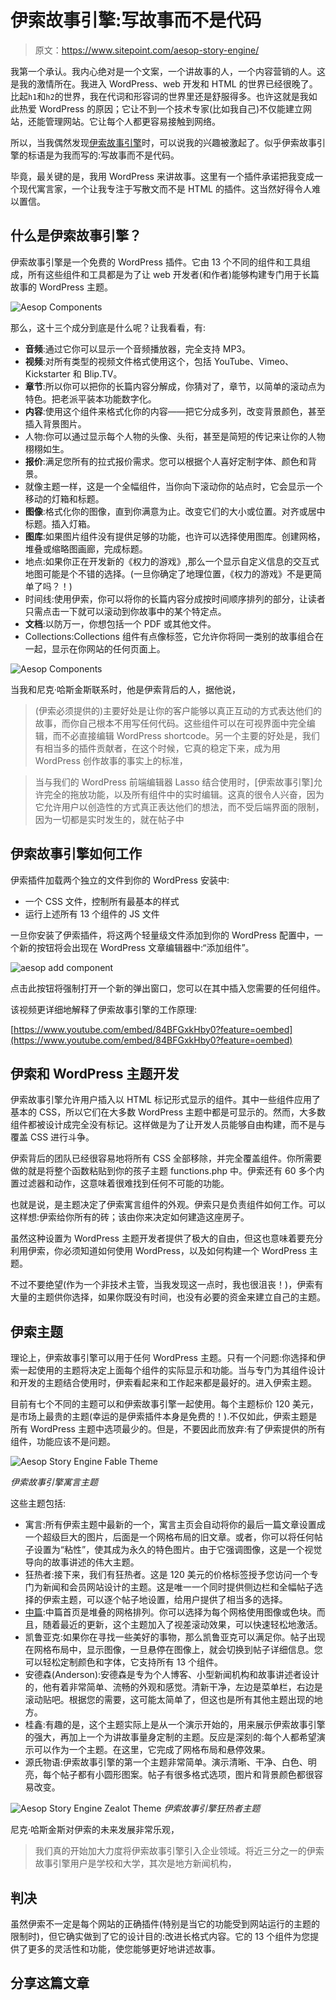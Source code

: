 # 伊索故事引擎:写故事而不是代码

> 原文：<https://www.sitepoint.com/aesop-story-engine/>

我第一个承认。我内心绝对是一个文案，一个讲故事的人，一个内容营销的人。这是我的激情所在。我进入 WordPress、web 开发和 HTML 的世界已经很晚了。比起`h1`和`h2`的世界，我在代词和形容词的世界里还是舒服得多。也许这就是我如此热爱 WordPress 的原因；它让不到一个技术专家(比如我自己)不仅能建立网站，还能管理网站。它让每个人都更容易接触到网络。

所以，当我偶然发现[伊索故事引擎](http://aesopstoryengine.com/)时，可以说我的兴趣被激起了。似乎伊索故事引擎的标语是为我而写的:写故事而不是代码。

毕竟，最关键的是，我用 WordPress 来讲故事。这里有一个插件承诺把我变成一个现代寓言家，一个让我专注于写散文而不是 HTML 的插件。这当然好得令人难以置信。

## 什么是伊索故事引擎？

伊索故事引擎是一个免费的 WordPress 插件。它由 13 个不同的组件和工具组成，所有这些组件和工具都是为了让 web 开发者(和作者)能够构建专门用于长篇故事的 WordPress 主题。

![Aesop Components](img/ccadcf306d648badb7c9790c7567678e.png)

那么，这十三个成分到底是什么呢？让我看看，有:

*   **音频**:通过它你可以显示一个音频播放器，完全支持 MP3。
*   **视频**:对所有类型的视频文件格式使用这个，包括 YouTube、Vimeo、Kickstarter 和 Blip.TV。
*   **章节**:所以你可以把你的长篇内容分解成，你猜对了，章节，以简单的滚动点为特色。把老派平装本功能数字化。
*   **内容**:使用这个组件来格式化你的内容——把它分成多列，改变背景颜色，甚至插入背景图片。
*   人物:你可以通过显示每个人物的头像、头衔，甚至是简短的传记来让你的人物栩栩如生。
*   **报价**:满足您所有的拉式报价需求。您可以根据个人喜好定制字体、颜色和背景。
*   就像主题一样，这是一个全幅组件，当你向下滚动你的站点时，它会显示一个移动的灯箱和标题。
*   **图像**:格式化你的图像，直到你满意为止。改变它们的大小或位置。对齐或居中标题。插入灯箱。
*   **图库**:如果图片组件没有提供足够的功能，也许可以选择使用图库。创建网格，堆叠或缩略图画廊，完成标题。
*   地点:如果你正在开发新的《权力的游戏》,那么一个显示自定义信息的交互式地图可能是个不错的选择。(一旦你确定了地理位置，《权力的游戏》不是更简单了吗？！)
*   时间线:使用伊索，你可以将你的长篇内容分成按时间顺序排列的部分，让读者只需点击一下就可以滚动到你故事中的某个特定点。
*   **文档**:以防万一，你想包括一个 PDF 或其他文件。
*   Collections:Collections 组件有点像标签，它允许你将同一类别的故事组合在一起，显示在你网站的任何页面上。

![Aesop Components](img/53a9b77be993fc77f3af8417d0c5de4e.png)

当我和尼克·哈斯金斯联系时，他是伊索背后的人，据他说，

> (伊索必须提供的)主要好处是让你的客户能够以真正互动的方式表达他们的故事，而你自己根本不用写任何代码。这些组件可以在可视界面中完全编辑，而不必直接编辑 WordPress shortcode。另一个主要的好处是，我们有相当多的插件贡献者，在这个时候，它真的稳定下来，成为用 WordPress 创作故事的事实上的标准，

> 当与我们的 WordPress 前端编辑器 Lasso 结合使用时，[伊索故事引擎]允许完全的拖放功能，以及所有组件中的实时编辑。这真的很令人兴奋，因为它允许用户以创造性的方式真正表达他们的想法，而不受后端界面的限制，因为一切都是实时发生的，就在帖子中

## 伊索故事引擎如何工作

伊索插件加载两个独立的文件到你的 WordPress 安装中:

*   一个 CSS 文件，控制所有最基本的样式
*   运行上述所有 13 个组件的 JS 文件

一旦你安装了伊索插件，将这两个轻量级文件添加到你的 WordPress 配置中，一个新的按钮将会出现在 WordPress 文章编辑器中:“添加组件”。

![aesop add component](img/5059cffbb49c97b33193780393997b6c.png)

点击此按钮将强制打开一个新的弹出窗口，您可以在其中插入您需要的任何组件。

该视频更详细地解释了伊索故事引擎的工作原理:

[https://www.youtube.com/embed/84BFGxkHby0?feature=oembed](https://www.youtube.com/embed/84BFGxkHby0?feature=oembed)

## 伊索和 WordPress 主题开发

伊索故事引擎允许用户插入以 HTML 标记形式显示的组件。其中一些组件应用了基本的 CSS，所以它们在大多数 WordPress 主题中都是可显示的。然而，大多数组件都被设计成完全没有标记。这样做是为了让开发人员能够自由构建，而不是与覆盖 CSS 进行斗争。

伊索背后的团队已经很容易地将所有 CSS 全部移除，并完全覆盖组件。你所需要做的就是将整个函数粘贴到你的孩子主题 functions.php 中。伊索还有 60 多个内置过滤器和动作，这意味着很难找到任何不可能的功能。

也就是说，是主题决定了伊索寓言组件的外观。伊索只是负责组件如何工作。可以这样想:伊索给你所有的砖；该由你来决定如何建造这座房子。

虽然这种设置为 WordPress 主题开发者提供了极大的自由，但这也意味着要充分利用伊索，你必须知道如何使用 WordPress，以及如何构建一个 WordPress 主题。

不过不要绝望(作为一个非技术主管，当我发现这一点时，我也很沮丧！)，伊索有大量的主题供你选择，如果你既没有时间，也没有必要的资金来建立自己的主题。

## 伊索主题

理论上，伊索故事引擎可以用于任何 WordPress 主题。只有一个问题:你选择和伊索一起使用的主题将决定上面每个组件的实际显示和功能。当与专门为其组件设计和开发的主题结合使用时，伊索看起来和工作起来都是最好的。进入伊索主题。

目前有七个不同的主题可以和伊索故事引擎一起使用。每个主题标价 120 美元，是市场上最贵的主题(幸运的是伊索插件本身是免费的！).不仅如此，伊索主题是所有 WordPress 主题中选项最少的。但是，不要因此而放弃:有了伊索提供的所有组件，功能应该不是问题。

![Aesop Story Engine Fable Theme](img/1d9f2562bd7d27a8e2bd376a6079f640.png)

*伊索故事引擎寓言主题*

这些主题包括:

*   寓言:所有伊索主题中最新的一个，寓言主页会自动将你的最后一篇文章设置成一个超级巨大的图片，后面是一个网格布局的旧文章。或者，你可以将任何帖子设置为“粘性”，使其成为永久的特色图片。由于它强调图像，这是一个视觉导向的故事讲述的伟大主题。
*   狂热者:接下来，我们有狂热者。这是 120 美元的价格标签授予您访问一个专门为新闻和会员网站设计的主题。这是唯一一个同时提供侧边栏和全幅帖子选择的伊索主题，可以逐个帖子地设置，给用户提供了相当多的选择。
*   [中篇](http://aesopthemes.com/novella/):中篇首页是堆叠的网格排列。你可以选择为每个网格使用图像或色块。而且，随着最近的更新，这个主题加入了视差滚动效果，可以快速轻松地激活。
*   凯鲁亚克:如果你在寻找一些美好的事物，那么凯鲁亚克可以满足你。帖子出现在网格布局中，显示图像，一旦悬停在图像上，就会切换到帖子详细信息。您可以轻松定制颜色和字体，它支持所有 13 个组件。
*   安德森(Anderson):安德森是专为个人博客、小型新闻机构和故事讲述者设计的，他有着非常简单、流畅的外观和感觉。清新干净，左边是菜单栏，右边是滚动贴吧。根据您的需要，这可能太简单了，但这也是所有其他主题出现的地方。
*   桂鑫:有趣的是，这个主题实际上是从一个演示开始的，用来展示伊索故事引擎的强大，再加上一个为讲故事量身定制的主题。反应是深刻的:每个人都希望演示可以作为一个主题。在这里，它完成了网格布局和悬停效果。
*   源氏物语:伊索故事引擎的第一个主题非常简单。演示清晰、干净、白色、明亮，每个帖子都有小圆形图案。帖子有很多格式选项，图片和背景颜色都很容易改变。

![Aesop Story Engine Zealot Theme](img/3a5b8935efdbd9153c2f7c1cec0f01cc.png)
*伊索故事引擎狂热者主题*

尼克·哈斯金斯对伊索的未来发展非常乐观，

> 我们真的开始加大力度将伊索故事引擎引入企业领域。将近三分之一的伊索故事引擎用户是学校和大学，其次是地方新闻机构，

## 判决

虽然伊索不一定是每个网站的正确插件(特别是当它的功能受到网站运行的主题的限制时)，但它确实做到了它的设计目的:改进长格式内容。它的 13 个组件为您提供了更多的灵活性和功能，使您能够更好地讲述故事。

## 分享这篇文章